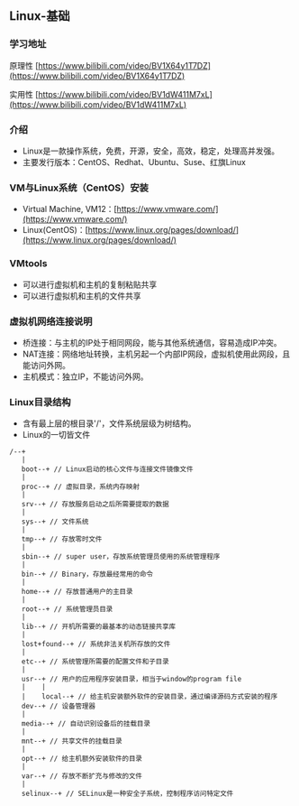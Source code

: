 ## Linux-基础

### 学习地址

原理性
[https://www.bilibili.com/video/BV1X64y1T7DZ](https://www.bilibili.com/video/BV1X64y1T7DZ)

实用性
[https://www.bilibili.com/video/BV1dW411M7xL](https://www.bilibili.com/video/BV1dW411M7xL)


### 介绍
* Linux是一款操作系统，免费，开源，安全，高效，稳定，处理高并发强。
* 主要发行版本：CentOS、Redhat、Ubuntu、Suse、红旗Linux

### VM与Linux系统（CentOS）安装
* Virtual Machine, VM12：[https://www.vmware.com/](https://www.vmware.com/)
* Linux(CentOS)：[https://www.linux.org/pages/download/](https://www.linux.org/pages/download/)

### VMtools
* 可以进行虚拟机和主机的复制粘贴共享
* 可以进行虚拟机和主机的文件共享

### 虚拟机网络连接说明
* 桥连接：与主机的IP处于相同网段，能与其他系统通信，容易造成IP冲突。
* NAT连接：网络地址转换，主机另起一个内部IP网段，虚拟机使用此网段，且能访问外网。
* 主机模式：独立IP，不能访问外网。

### Linux目录结构
* 含有最上层的根目录'/'，文件系统层级为树结构。
* Linux的一切皆文件
```
/--+
   |
   boot--+ // Linux启动的核心文件与连接文件镜像文件
   |
   proc--+ // 虚拟目录，系统内存映射
   | 
   srv--+ // 存放服务启动之后所需要提取的数据
   | 
   sys--+ // 文件系统
   | 
   tmp--+ // 存放零时文件
   | 
   sbin--+ // super user，存放系统管理员使用的系统管理程序
   |
   bin--+ // Binary，存放最经常用的命令
   |
   home--+ // 存放普通用户的主目录
   |
   root--+ // 系统管理员目录
   |
   lib--+ // 开机所需要的最基本的动态链接共享库
   |
   lost+found--+ // 系统非法关机所存放的文件
   |
   etc--+ // 系统管理所需要的配置文件和子目录
   |
   usr--+ // 用户的应用程序安装目录，相当于window的program file
   |    |
   |    local--+ // 给主机安装额外软件的安装目录，通过编译源码方式安装的程序
   dev--+ // 设备管理器
   | 
   media--+ // 自动识别设备后的挂载目录
   | 
   mnt--+ // 共享文件的挂载目录
   | 
   opt--+ // 给主机额外安装软件的目录
   | 
   var--+ // 存放不断扩充与修改的文件
   | 
   selinux--+ // SELinux是一种安全子系统，控制程序访问特定文件
```